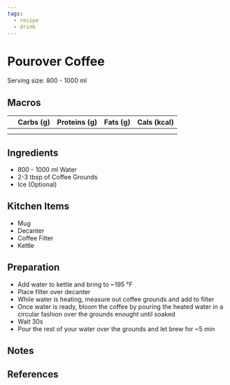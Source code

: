 ```yaml
---
tags:
  - recipe
  - drink
---
```

# Pourover Coffee

Serving size: 800 - 1000 ml

## Macros

|  | Carbs (g) | Proteins (g) | Fats (g) | Cals (kcal) |
| --- | --- | --- | --- | --- |
|  |  |  |  |  |
|  |  |  |  |  |

## Ingredients

- 800 - 1000 ml Water
- 2-3 tbsp of Coffee Grounds
- Ice (Optional)

## Kitchen Items

- Mug
- Decanter
- Coffee Filter
- Kettle

## Preparation

- Add water to kettle and bring to ~195 &deg;F
- Place filter over decanter
- While water is heating, measure out coffee grounds and add to filter
- Once water is ready, bloom the coffee by pouring the heated water in a circular fashion over the grounds enought until soaked
- Wait 30s
- Pour the rest of your water over the grounds and let brew for ~5 min

## Notes

## References
